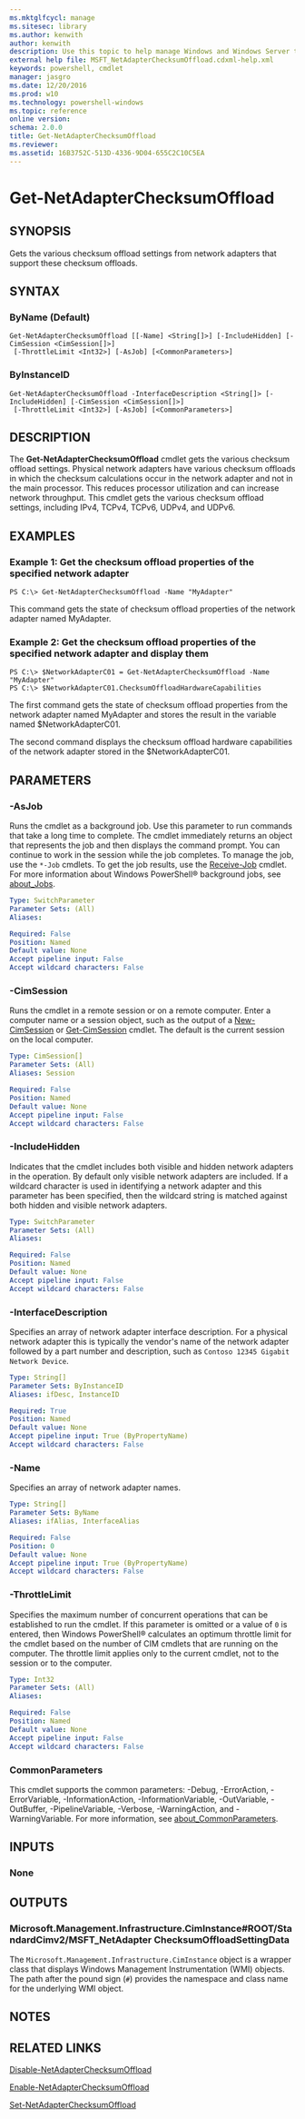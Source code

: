 ```yaml
---
ms.mktglfcycl: manage
ms.sitesec: library
ms.author: kenwith
author: kenwith
description: Use this topic to help manage Windows and Windows Server technologies with Windows PowerShell.
external help file: MSFT_NetAdapterChecksumOffload.cdxml-help.xml
keywords: powershell, cmdlet
manager: jasgro
ms.date: 12/20/2016
ms.prod: w10
ms.technology: powershell-windows
ms.topic: reference
online version: 
schema: 2.0.0
title: Get-NetAdapterChecksumOffload
ms.reviewer:
ms.assetid: 16B3752C-513D-4336-9D04-655C2C10C5EA
---
```


# Get-NetAdapterChecksumOffload

## SYNOPSIS
Gets the various checksum offload settings from network adapters that support these checksum offloads.

## SYNTAX

### ByName (Default)
```
Get-NetAdapterChecksumOffload [[-Name] <String[]>] [-IncludeHidden] [-CimSession <CimSession[]>]
 [-ThrottleLimit <Int32>] [-AsJob] [<CommonParameters>]
```

### ByInstanceID
```
Get-NetAdapterChecksumOffload -InterfaceDescription <String[]> [-IncludeHidden] [-CimSession <CimSession[]>]
 [-ThrottleLimit <Int32>] [-AsJob] [<CommonParameters>]
```

## DESCRIPTION
The **Get-NetAdapterChecksumOffload** cmdlet gets the various checksum offload settings.
Physical network adapters have various checksum offloads in which the checksum calculations occur in the network adapter and not in the main processor.
This reduces processor utilization and can increase network throughput.
This cmdlet gets the various checksum offload settings, including IPv4, TCPv4, TCPv6, UDPv4, and UDPv6.

## EXAMPLES

### Example 1: Get the checksum offload properties of the specified network adapter
```
PS C:\> Get-NetAdapterChecksumOffload -Name "MyAdapter"
```

This command gets the state of checksum offload properties of the network adapter named MyAdapter.

### Example 2: Get the checksum offload properties of the specified network adapter and display them
```
PS C:\> $NetworkAdapterC01 = Get-NetAdapterChecksumOffload -Name "MyAdapter"
PS C:\> $NetworkAdapterC01.ChecksumOffloadHardwareCapabilities
```

The first command gets the state of checksum offload properties from the network adapter named MyAdapter and stores the result in the variable named $NetworkAdapterC01.

The second command displays the checksum offload hardware capabilities of the network adapter stored in the $NetworkAdapterC01.

## PARAMETERS

### -AsJob
Runs the cmdlet as a background job.
Use this parameter to run commands that take a long time to complete. 
 The cmdlet immediately returns an object that represents the job and then displays the command prompt.
You can continue to work in the session while the job completes.
To manage the job, use the `*-Job` cmdlets.
To get the job results, use the [Receive-Job](http://go.microsoft.com/fwlink/?LinkID=113372) cmdlet. 
 For more information about Windows PowerShell® background jobs, see [about_Jobs](http://go.microsoft.com/fwlink/?LinkID=113251).

```yaml
Type: SwitchParameter
Parameter Sets: (All)
Aliases: 

Required: False
Position: Named
Default value: None
Accept pipeline input: False
Accept wildcard characters: False
```

### -CimSession
Runs the cmdlet in a remote session or on a remote computer.
Enter a computer name or a session object, such as the output of a [New-CimSession](http://go.microsoft.com/fwlink/p/?LinkId=227967) or [Get-CimSession](http://go.microsoft.com/fwlink/p/?LinkId=227966) cmdlet.
The default is the current session on the local computer.

```yaml
Type: CimSession[]
Parameter Sets: (All)
Aliases: Session

Required: False
Position: Named
Default value: None
Accept pipeline input: False
Accept wildcard characters: False
```

### -IncludeHidden
Indicates that the cmdlet includes both visible and hidden network adapters in the operation.
By default only visible network adapters are included.
If a wildcard character is used in identifying a network adapter and this parameter has been specified, then the wildcard string is matched against both hidden and visible network adapters.

```yaml
Type: SwitchParameter
Parameter Sets: (All)
Aliases: 

Required: False
Position: Named
Default value: None
Accept pipeline input: False
Accept wildcard characters: False
```

### -InterfaceDescription
Specifies an array of network adapter interface description.
For a physical network adapter this is typically the vendor's name of the network adapter followed by a part number and description, such as `Contoso 12345 Gigabit Network Device`.

```yaml
Type: String[]
Parameter Sets: ByInstanceID
Aliases: ifDesc, InstanceID

Required: True
Position: Named
Default value: None
Accept pipeline input: True (ByPropertyName)
Accept wildcard characters: False
```

### -Name
Specifies an array of network adapter names.

```yaml
Type: String[]
Parameter Sets: ByName
Aliases: ifAlias, InterfaceAlias

Required: False
Position: 0
Default value: None
Accept pipeline input: True (ByPropertyName)
Accept wildcard characters: False
```

### -ThrottleLimit
Specifies the maximum number of concurrent operations that can be established to run the cmdlet.
If this parameter is omitted or a value of `0` is entered, then Windows PowerShell® calculates an optimum throttle limit for the cmdlet based on the number of CIM cmdlets that are running on the computer.
The throttle limit applies only to the current cmdlet, not to the session or to the computer.

```yaml
Type: Int32
Parameter Sets: (All)
Aliases: 

Required: False
Position: Named
Default value: None
Accept pipeline input: False
Accept wildcard characters: False
```

### CommonParameters
This cmdlet supports the common parameters: -Debug, -ErrorAction, -ErrorVariable, -InformationAction, -InformationVariable, -OutVariable, -OutBuffer, -PipelineVariable, -Verbose, -WarningAction, and -WarningVariable. For more information, see [about_CommonParameters](http://go.microsoft.com/fwlink/?LinkID=113216).

## INPUTS

### None

## OUTPUTS

### Microsoft.Management.Infrastructure.CimInstance#ROOT/StandardCimv2/MSFT_NetAdapter ChecksumOffloadSettingData
The `Microsoft.Management.Infrastructure.CimInstance` object is a wrapper class that displays Windows Management Instrumentation (WMI) objects.
The path after the pound sign (`#`) provides the namespace and class name for the underlying WMI object.

## NOTES

## RELATED LINKS

[Disable-NetAdapterChecksumOffload](./Disable-NetAdapterChecksumOffload.md)

[Enable-NetAdapterChecksumOffload](./Enable-NetAdapterChecksumOffload.md)

[Set-NetAdapterChecksumOffload](./Set-NetAdapterChecksumOffload.md)

